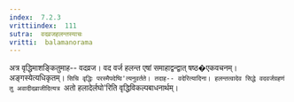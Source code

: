 ```yaml
---
index:  7.2.3
vrittiindex:  111
sutra:  वदव्रजहलन्तस्याचः
vritti:  balamanorama 
---
```


अत्र वृद्धिमाशङ्कितुमाह-- वदव्रज। वद वर्ज हलन्त एषां समाहाद्वन्द्वात् षष्ठ�एकवचनम्। अङ्गस्येत्यधिकृतम्। `सिचि वृद्धिः परस्मैपदेष्वि'त्यनुवर्तते। तदाह-- वदेरित्यादिना। हलन्तत्वादेव सिद्धे वदवर्जग्रहणं तु अवादीदव्राजीदित्यत्र `अतो हलादेर्लघो'रिति वृद्धिविकल्पबाधनार्थम्। 

